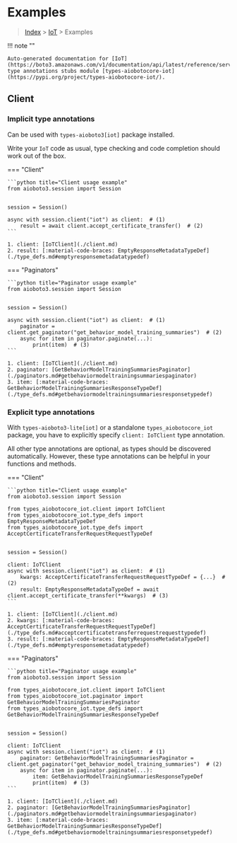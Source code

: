 # Examples

> [Index](../README.md) > [IoT](./README.md) > Examples

!!! note ""

    Auto-generated documentation for [IoT](https://boto3.amazonaws.com/v1/documentation/api/latest/reference/services/iot.html#IoT)
    type annotations stubs module [types-aiobotocore-iot](https://pypi.org/project/types-aiobotocore-iot/).

## Client

### Implicit type annotations

Can be used with `types-aioboto3[iot]` package installed.

Write your `IoT` code as usual,
type checking and code completion should work out of the box.



=== "Client"

    ```python title="Client usage example"
    from aioboto3.session import Session


    session = Session()

    async with session.client("iot") as client:  # (1)
        result = await client.accept_certificate_transfer()  # (2)
    ```

    1. client: [IoTClient](./client.md)
    2. result: [:material-code-braces: EmptyResponseMetadataTypeDef](./type_defs.md#emptyresponsemetadatatypedef) 



=== "Paginators"

    ```python title="Paginator usage example"
    from aioboto3.session import Session


    session = Session()

    async with session.client("iot") as client:  # (1)
        paginator = client.get_paginator("get_behavior_model_training_summaries")  # (2)
        async for item in paginator.paginate(...):
            print(item)  # (3)
    ```

    1. client: [IoTClient](./client.md)
    2. paginator: [GetBehaviorModelTrainingSummariesPaginator](./paginators.md#getbehaviormodeltrainingsummariespaginator)
    3. item: [:material-code-braces: GetBehaviorModelTrainingSummariesResponseTypeDef](./type_defs.md#getbehaviormodeltrainingsummariesresponsetypedef) 




### Explicit type annotations

With `types-aioboto3-lite[iot]`
or a standalone `types_aiobotocore_iot` package, you have to explicitly specify
`client: IoTClient` type annotation.

All other type annotations are optional, as types should be discovered automatically.
However, these type annotations can be helpful in your functions and methods.


=== "Client"

    ```python title="Client usage example"
    from aioboto3.session import Session

    from types_aiobotocore_iot.client import IoTClient
    from types_aiobotocore_iot.type_defs import EmptyResponseMetadataTypeDef
    from types_aiobotocore_iot.type_defs import AcceptCertificateTransferRequestRequestTypeDef


    session = Session()

    client: IoTClient
    async with session.client("iot") as client:  # (1)
        kwargs: AcceptCertificateTransferRequestRequestTypeDef = {...}  # (2)
        result: EmptyResponseMetadataTypeDef = await client.accept_certificate_transfer(**kwargs)  # (3)
    ```

    1. client: [IoTClient](./client.md)
    2. kwargs: [:material-code-braces: AcceptCertificateTransferRequestRequestTypeDef](./type_defs.md#acceptcertificatetransferrequestrequesttypedef) 
    3. result: [:material-code-braces: EmptyResponseMetadataTypeDef](./type_defs.md#emptyresponsemetadatatypedef) 



=== "Paginators"

    ```python title="Paginator usage example"
    from aioboto3.session import Session

    from types_aiobotocore_iot.client import IoTClient
    from types_aiobotocore_iot.paginator import GetBehaviorModelTrainingSummariesPaginator
    from types_aiobotocore_iot.type_defs import GetBehaviorModelTrainingSummariesResponseTypeDef


    session = Session()

    client: IoTClient
    async with session.client("iot") as client:  # (1)
        paginator: GetBehaviorModelTrainingSummariesPaginator = client.get_paginator("get_behavior_model_training_summaries")  # (2)
        async for item in paginator.paginate(...):
            item: GetBehaviorModelTrainingSummariesResponseTypeDef
            print(item)  # (3)
    ```

    1. client: [IoTClient](./client.md)
    2. paginator: [GetBehaviorModelTrainingSummariesPaginator](./paginators.md#getbehaviormodeltrainingsummariespaginator)
    3. item: [:material-code-braces: GetBehaviorModelTrainingSummariesResponseTypeDef](./type_defs.md#getbehaviormodeltrainingsummariesresponsetypedef) 




